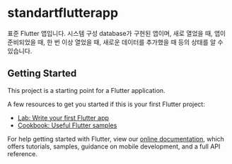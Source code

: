 # standartflutterapp

표준 Flutter 앱입니다. 시스템 구성 database가 구현된 앱이며, 새로 열었을 때, 앱이 준비되었을 때, 한 번 이상 열었을 때, 새로운 데이터를 추가했을 때 등의 상태를 알 수 있습니다.

## Getting Started

This project is a starting point for a Flutter application.

A few resources to get you started if this is your first Flutter project:

- [Lab: Write your first Flutter app](https://flutter.dev/docs/get-started/codelab)
- [Cookbook: Useful Flutter samples](https://flutter.dev/docs/cookbook)

For help getting started with Flutter, view our
[online documentation](https://flutter.dev/docs), which offers tutorials,
samples, guidance on mobile development, and a full API reference.
